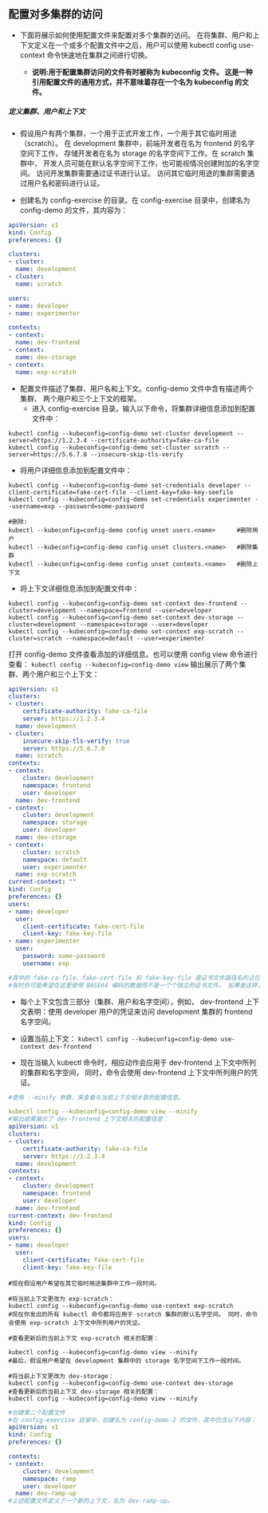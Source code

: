 ## 配置对多集群的访问

- 下面将展示如何使用配置文件来配置对多个集群的访问。 在将集群、用户和上下文定义在一个或多个配置文件中之后，用户可以使用 kubectl config use-context 命令快速地在集群之间进行切换。

  - **说明:用于配置集群访问的文件有时被称为 kubeconfig 文件。 这是一种引用配置文件的通用方式，并不意味着存在一个名为 kubeconfig 的文件。**


##### 定义集群、用户和上下文
- 假设用户有两个集群，一个用于正式开发工作，一个用于其它临时用途（scratch）。 在 development 集群中，前端开发者在名为 frontend 的名字空间下工作， 存储开发者在名为 storage 的名字空间下工作。在 scratch 集群中， 开发人员可能在默认名字空间下工作，也可能视情况创建附加的名字空间。 访问开发集群需要通过证书进行认证。 访问其它临时用途的集群需要通过用户名和密码进行认证。

- 创建名为 config-exercise 的目录。在 config-exercise 目录中，创建名为 config-demo 的文件，其内容为：

```yaml
apiVersion: v1
kind: Config
preferences: {}

clusters:
- cluster:
  name: development
- cluster:
  name: scratch

users:
- name: developer
- name: experimenter

contexts:
- context:
  name: dev-frontend
- context:
  name: dev-storage
- context:
  name: exp-scratch
```
- 配置文件描述了集群、用户名和上下文。config-demo 文件中含有描述两个集群、 两个用户和三个上下文的框架。
  - 进入 config-exercise 目录。输入以下命令，将集群详细信息添加到配置文件中：

```shell
kubectl config --kubeconfig=config-demo set-cluster development --server=https://1.2.3.4 --certificate-authority=fake-ca-file
kubectl config --kubeconfig=config-demo set-cluster scratch --server=https://5.6.7.8 --insecure-skip-tls-verify
```

- 将用户详细信息添加到配置文件中：

```shell
kubectl config --kubeconfig=config-demo set-credentials developer --client-certificate=fake-cert-file --client-key=fake-key-seefile
kubectl config --kubeconfig=config-demo set-credentials experimenter --username=exp --password=some-password

#删除:
kubectl --kubeconfig=config-demo config unset users.<name>      #删除用户
kubectl --kubeconfig=config-demo config unset clusters.<name>   #删除集群
kubectl --kubeconfig=config-demo config unset contexts.<name>   #删除上下文
```

- 将上下文详细信息添加到配置文件中：

```shell
kubectl config --kubeconfig=config-demo set-context dev-frontend --cluster=development --namespace=frontend --user=developer
kubectl config --kubeconfig=config-demo set-context dev-storage --cluster=development --namespace=storage --user=developer
kubectl config --kubeconfig=config-demo set-context exp-scratch --cluster=scratch --namespace=default --user=experimenter
```

打开 config-demo 文件查看添加的详细信息。也可以使用 config view 命令进行查看：
`kubectl config --kubeconfig=config-demo view`
输出展示了两个集群、两个用户和三个上下文：

```yaml
apiVersion: v1
clusters:
- cluster:
    certificate-authority: fake-ca-file
    server: https://1.2.3.4
  name: development
- cluster:
    insecure-skip-tls-verify: true
    server: https://5.6.7.8
  name: scratch
contexts:
- context:
    cluster: development
    namespace: frontend
    user: developer
  name: dev-frontend
- context:
    cluster: development
    namespace: storage
    user: developer
  name: dev-storage
- context:
    cluster: scratch
    namespace: default
    user: experimenter
  name: exp-scratch
current-context: ""
kind: Config
preferences: {}
users:
- name: developer
  user:
    client-certificate: fake-cert-file
    client-key: fake-key-file
- name: experimenter
  user:
    password: some-password
    username: exp

#其中的 fake-ca-file、fake-cert-file 和 fake-key-file 是证书文件路径名的占位符。 你需要更改这些值，使之对应你的环境中证书文件的实际路径名。
#有时你可能希望在这里使用 BASE64 编码的数据而不是一个个独立的证书文件。 如果是这样，你需要在键名上添加 -data 后缀。例如， certificate-authority-data、client-certificate-data 和 client-key-data。
```

- 每个上下文包含三部分（集群、用户和名字空间），例如， dev-frontend 上下文表明：使用 developer 用户的凭证来访问 development 集群的 frontend 名字空间。

- 设置当前上下文：
`kubectl config --kubeconfig=config-demo use-context dev-frontend`

- 现在当输入 kubectl 命令时，相应动作会应用于 dev-frontend 上下文中所列的集群和名字空间， 同时，命令会使用 dev-frontend 上下文中所列用户的凭证。

```yaml
#使用 --minify 参数，来查看与当前上下文相关联的配置信息。

kubectl config --kubeconfig=config-demo view --minify
#输出结果展示了 dev-frontend 上下文相关的配置信息：
apiVersion: v1
clusters:
- cluster:
    certificate-authority: fake-ca-file
    server: https://1.2.3.4
  name: development
contexts:
- context:
    cluster: development
    namespace: frontend
    user: developer
  name: dev-frontend
current-context: dev-frontend
kind: Config
preferences: {}
users:
- name: developer
  user:
    client-certificate: fake-cert-file
    client-key: fake-key-file
```

```shell
#现在假设用户希望在其它临时用途集群中工作一段时间。

#将当前上下文更改为 exp-scratch：
kubectl config --kubeconfig=config-demo use-context exp-scratch
#现在你发出的所有 kubectl 命令都将应用于 scratch 集群的默认名字空间。 同时，命令会使用 exp-scratch 上下文中所列用户的凭证。

#查看更新后的当前上下文 exp-scratch 相关的配置：

kubectl config --kubeconfig=config-demo view --minify
#最后，假设用户希望在 development 集群中的 storage 名字空间下工作一段时间。

#将当前上下文更改为 dev-storage：
kubectl config --kubeconfig=config-demo use-context dev-storage
#查看更新后的当前上下文 dev-storage 相关的配置：
kubectl config --kubeconfig=config-demo view --minify
```

```yaml
#创建第二个配置文件
#在 config-exercise 目录中，创建名为 config-demo-2 的文件，其中包含以下内容：
apiVersion: v1
kind: Config
preferences: {}

contexts:
- context:
    cluster: development
    namespace: ramp
    user: developer
  name: dev-ramp-up
#上述配置文件定义了一个新的上下文，名为 dev-ramp-up。
```